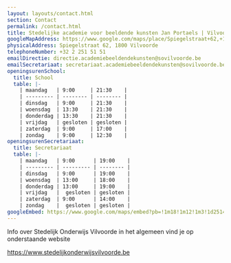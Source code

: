 ```yaml
---
layout: layouts/contact.html
section: Contact
permalink: /contact.html
title: Stedelijke academie voor beeldende kunsten Jan Portaels | Vilvoorde
googleMapAddress: https://www.google.com/maps/place/Spiegelstraat+62,+1800+Vilvoorde/
physicalAddress: Spiegelstraat 62, 1800 Vilvoorde
telephoneNumber: +32 2 251 51 51
emailDirectie: directie.academiebeeldendekunsten@sovilvoorde.be
emailSecretariaat: secretariaat.academiebeeldendekunsten@sovilvoorde.be
openingsurenSchool:
  title: School
  table: |-
    | maandag   | 9:00     | 21:30    |
    | --------- | -------- | -------- |
    | dinsdag   | 9:00     | 21:30    |
    | woensdag  | 13:30    | 21:30    |
    | donderdag | 13:30    | 21:30    |
    | vrijdag   | gesloten | gesloten |
    | zaterdag  | 9:00     | 17:00    |
    | zondag    | 9:00     | 12:30    |
openingsurenSecretariaat:
  title: Secretariaat
  table: |-
    | maandag   | 9:00      | 19:00    |
    | --------- | --------- | -------- |
    | dinsdag   | 9:00      | 19:00    |
    | woensdag  | 13:00     | 18:00    |
    | donderdag | 13:00     | 19:00    |
    | vrijdag   |  gesloten | gesloten |
    | zaterdag  | 9:00      | 14:00    |
    | zondag    |  gesloten | gesloten |
googleEmbed: https://www.google.com/maps/embed?pb=!1m18!1m12!1m3!1d2514.6322351379167!2d4.417528315848299!3d50.930519760537614!2m3!1f0!2f0!3f0!3m2!1i1024!2i768!4f13.1!3m3!1m2!1s0x47c3e800440761f1%3A0xe1b00c2673d8656c!2sSpiegelstraat%2062%2C%201800%20Vilvoorde!5e0!3m2!1snl!2sbe!4v1651680471386!5m2!1snl!2sbe
---
```

I﻿nfo over Stedelijk Onderwijs Vilvoorde in het algemeen vind je op onderstaande website

<https://www.stedelijkonderwijsvilvoorde.be>